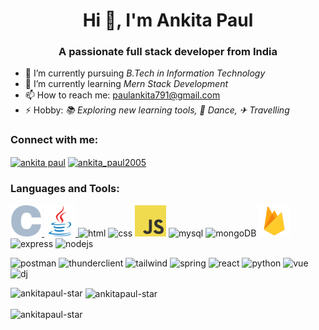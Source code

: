 <!--## Hi there 👋

<!--
**PAKHI2801/PAKHI2801** is a ✨ _special_ ✨ repository because its `README.md` (this file) appears on your GitHub profile-

Here are some ideas to get you started:-->
<h1 align="center">Hi 👋, I'm Ankita Paul</h1>
<h3 align="center">A passionate full stack developer from India</h3>


- 🔭 I’m currently pursuing *B.Tech in Information Technology*
- 🌱 I’m currently learning *Mern Stack Development*
- 📫 How to reach me: paulankita791@gmail.com
- ⚡ Hobby: *📚 Exploring new learning tools, 💃 Dance, ✈ Travelling*

<h3 align="left">Connect with me:</h3>
<p align="left">
<a href="https://fb.com/ankita paul" target="blank"><img align="center" src="https://raw.githubusercontent.com/rahuldkjain/github-profile-readme-generator/master/src/images/icons/Social/facebook.svg" alt="ankita paul" height="30" width="40" /></a>
<a href="https://instagram.com/ankita_paul2005" target="blank"><img align="center" src="https://raw.githubusercontent.com/rahuldkjain/github-profile-readme-generator/master/src/images/icons/Social/instagram.svg" alt="ankita_paul2005" height="30" width="40" /></a>
</p>

<h3 align="left">Languages and Tools:</h3>
<p align="left"> <a href="https://www.cprogramming.com/" target="_blank" rel="noreferrer"> <img src="https://raw.githubusercontent.com/devicons/devicon/master/icons/c/c-original.svg" alt="c" width="50" height="50"/> </a> <a href="https://www.java.com" target="_blank" rel="noreferrer"> <img src="https://raw.githubusercontent.com/devicons/devicon/master/icons/java/java-original.svg" alt="java" width="50" height="50"/> </a> <img src="https://encrypted-tbn0.gstatic.com/images?q=tbn:ANd9GcQEc9A_S6BPxCDRp5WjMFEfXrpCu1ya2OO-Lw&s" alt="html" width="50" height="50"/> 
  <img src="https://repository-images.githubusercontent.com/312911828/12b3b900-4058-11eb-94ce-8b644fa90ef5" alt="css" width="50" height="50"/> 
<img src="https://raw.githubusercontent.com/voodootikigod/logo.js/master/js.png" alt="js" width="50" height="50"/>
<img src="https://images.icon-icons.com/2699/PNG/512/mysql_logo_icon_169941.png" alt="mysql" width="80" height="80"/>
<img src="https://external-preview.redd.it/mongodb-is-the-best-database-for-beginner-developers-v0-yLMaZUHfagsN5-7OG6-_zOrDSLb44ZWdZFlsBBUTkLE.png?width=640&crop=smart&auto=webp&s=def48561951ceaa03ca75c80d7623120aecaa759"  alt="mongoDB" width="80" height="80"/>
  <img src="https://raw.githubusercontent.com/github/explore/80688e429a7d4ef2fca1e82350fe8e3517d3494d/topics/firebase/firebase.png" alt="firebase" width="50" height="50"/>
<img src="https://camo.githubusercontent.com/b467b88f8e879ed3a43a94dba7494430e36649791e518fbfad1ad3836be1ec30/68747470733a2f2f626c6f672e616d742e696e2f77702d636f6e74656e742f75706c6f6164732f323031372f31322f65313664613837362d633266642d346562382d616537322d3462313933633533343933382d4564697465642e706e67" alt="express" width="80" height="80"/>
<img src="https://upload.wikimedia.org/wikipedia/commons/thumb/d/d9/Node.js_logo.svg/2560px-Node.js_logo.svg.png" alt="nodejs" width="80" height="80"/></p>
 <p align="left"> 
<img src="https://avatars.githubusercontent.com/u/10251060?s=280&v=4"  alt="postman" width="50" height="50" />
<img src="https://avatars.githubusercontent.com/u/164544218?s=200&v=4" alt="thunderclient" width="50" height="50"/>
<img src="https://img.icons8.com/color/200/tailwindcss.png" alt="tailwind" width="50" height="50"/>
   <img src="https://user-images.githubusercontent.com/33158051/103925017-e7673b80-50e4-11eb-9379-ceb82e3f382c.png" alt="spring" width="50" height="50"/>
<img src="https://encrypted-tbn0.gstatic.com/images?q=tbn:ANd9GcQm4BY12d47WF9whSS59HVvTXTcXYOzPMT5WQ&s" alt="react" width="50" height="50"/>
   <img src="https://avatars.githubusercontent.com/u/1525981?s=280&v=4" alt="python" width="50" height="50"/>
 <img src="https://cdn.iconscout.com/icon/free/png-256/free-vuejs-icon-svg-download-png-1175052.png" alt="vue" width="50" height="50"/>
 <img src="https://camo.githubusercontent.com/df07f298a64d71375aae02837f92cc541226513e9ccc563c099197c62e915b23/68747470733a2f2f6272616e64736c6f676f732e636f6d2f77702d636f6e74656e742f75706c6f6164732f696d616765732f6c617267652f646a616e676f2d6c6f676f2e706e67" alt="dj" width="50" height="50"/></p>


<p><img align="left" src="https://github-readme-stats.vercel.app/api/top-langs?username=ankitapaul-star&show_icons=true&locale=en&layout=compact" alt="ankitapaul-star" /></p>

<p>&nbsp;<img align="center" src="https://github-readme-stats.vercel.app/api?username=ankitapaul-star&show_icons=true&locale=en" alt="ankitapaul-star" /></p>

<p><img align="center" src="https://github-readme-streak-stats.herokuapp.com/?user=ankitapaul-star&" alt="ankitapaul-star" /></p>
